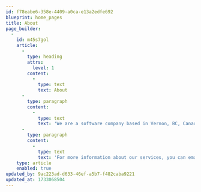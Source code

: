 ```yaml
---
id: f78eabe6-358e-4409-a0ca-e13a2edfe692
blueprint: home_pages
title: About
page_builder:
  -
    id: m45s7gol
    article:
      -
        type: heading
        attrs:
          level: 1
        content:
          -
            type: text
            text: About
      -
        type: paragraph
        content:
          -
            type: text
            text: 'We are a software company based in Vernon, BC, Canada.'
      -
        type: paragraph
        content:
          -
            type: text
            text: 'For more information about our services, you can email us at: hello (at) getoutsideinc.ca'
    type: article
    enabled: true
updated_by: 9ac223ad-d633-46ef-a5b7-f482caba9221
updated_at: 1733068504
---
```

